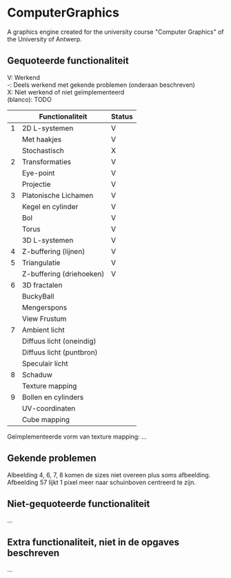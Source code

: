 # ComputerGraphics
A graphics engine created for the university course "Computer Graphics" of the University of Antwerp.
## Gequoteerde functionaliteit

V: Werkend  
-: Deels werkend met gekende problemen (onderaan beschreven)  
X: Niet werkend of niet geïmplementeerd  
(blanco): TODO  


|   | Functionaliteit      | Status |
|---|---------------------------|---|
| 1 | 2D L-systemen             |  V |
|   | Met haakjes               | V  |
|   | Stochastisch              |  X |
| 2 | Transformaties            | V  |
|   | Eye-point                 |  V |
|   | Projectie                 |  V |
| 3 | Platonische Lichamen      |  V |
|   | Kegel en cylinder         |  V |
|   | Bol                       | V  |
|   | Torus                     | V  |
|   | 3D L-systemen             | V  |
| 4 | Z-buffering (lijnen)      |  V |
| 5 | Triangulatie              |  V |
|   | Z-buffering (driehoeken)  | V  |
| 6 | 3D fractalen              |   |
|   | BuckyBall                 |   |
|   | Mengerspons               |   |
|   | View Frustum              |   |
| 7 | Ambient licht             |   |
|   | Diffuus licht (oneindig)  |   |
|   | Diffuus licht (puntbron)  |   |
|   | Speculair licht           |   |
| 8 | Schaduw                   |   |
|   | Texture mapping           |   |
| 9 | Bollen en cylinders       |   |
|   | UV-coordinaten            |   |
|   | Cube mapping              |   |

Geïmplementeerde vorm van texture mapping: ...

## Gekende problemen 
Albeelding 4, 6, 7, 8 komen de sizes niet overeen plus soms afbeelding.
Afbeelding 57 lijkt 1 pixel meer naar schuinboven centreerd te zijn.
## Niet-gequoteerde functionaliteit
...

## Extra functionaliteit, niet in de opgaves beschreven
...
